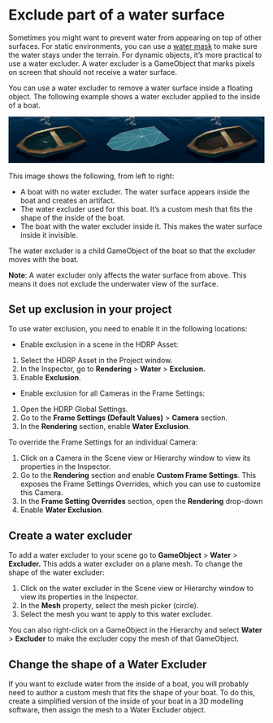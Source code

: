 # Exclude part of a water surface

Sometimes you might want to prevent water from appearing on top of other surfaces. For static environments, you can use a [water mask](water-decals-and-masking-in-the-water-system.md) to make sure the water stays under the terrain. For dynamic objects, it’s more practical to use a water excluder. A water excluder is a GameObject that marks pixels on screen that should not receive a water surface. 

You can use a water excluder to remove a water surface inside a floating object. The following example shows a water excluder applied to the inside of a boat.

![](Images/watersystem-excluder.png)

This image shows the following, from left to right: 

- A boat with no water excluder. The water surface appears inside the boat and creates an artifact.
- The water excluder used for this boat. It’s a custom mesh that fits the shape of the inside of the boat.
- The boat with the water excluder inside it. This makes the water surface inside it invisible.

The water excluder is a child GameObject of the boat so that the excluder moves with the boat.

**Note**: A water excluder only affects the water surface from above. This means it does not exclude the underwater view of the surface.

## Set up exclusion in your project

To use water exclusion, you need to enable it in the following locations:

- Enable exclusion in a scene in the HDRP Asset:

1. Select the HDRP Asset in the Project window.
2. In the Inspector, go to **Rendering** > **Water** > **Exclusion.**
3. Enable **Exclusion**.

- Enable exclusion for all Cameras in the Frame Settings: 

1. Open the HDRP Global Settings.
2. Go to the **Frame Settings (Default Values)** > **Camera** section. 
3. In the **Rendering** section, enable **Water Exclusion**.

To override the Frame Settings for an individual Camera:

1. Click on a Camera in the Scene view or Hierarchy window to view its properties in the Inspector.
2. Go to the **Rendering** section and enable **Custom Frame Settings**. This exposes the Frame Settings Overrides, which you can use to customize this Camera.
3. In the **Frame Setting Overrides** section, open the **Rendering** drop-down
4. Enable **Water Exclusion**.

## Create a water excluder

To add a water excluder to your scene go to **GameObject** > **Water** > **Excluder.**
This adds a water excluder on a plane mesh. To change the shape of the water excluder:

1. Click on the water excluder in the Scene view or Hierarchy window to view its properties in the Inspector.
2. In the **Mesh** property, select the mesh picker (circle).
3. Select the mesh you want to apply to this water excluder.

You can also right-click on a GameObject in the Hierarchy and select **Water** > **Excluder** to make the excluder copy the mesh of that GameObject.

## Change the shape of a Water Excluder 

If you want to exclude water from the inside of a boat, you will probably need to author a custom mesh that fits the shape of your boat. To do this, create a simplified version of the inside of your boat in a 3D modelling software, then assign the mesh to a Water Excluder object.